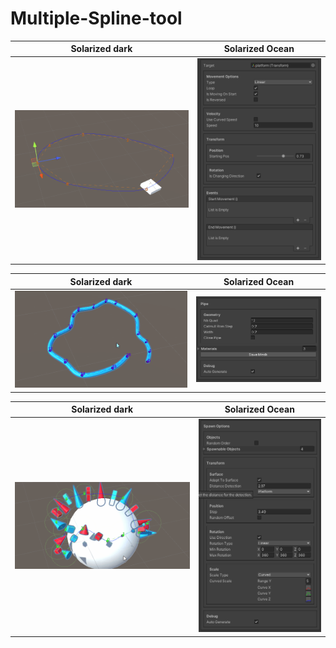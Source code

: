 # Multiple-Spline-tool
Solarized dark             |  Solarized Ocean
:-------------------------:|:-------------------------:
![](https://github.com/Louis1351/Multiple-Spline-tool/blob/main/Media/Gifs/platform_spline.gif)|![](https://github.com/Louis1351/Multiple-Spline-tool/blob/main/Media/Screenshots/capture4.png)

Solarized dark             |  Solarized Ocean
:-------------------------:|:-------------------------:
![](https://github.com/Louis1351/Multiple-Spline-tool/blob/main/Media/Gifs/pipe_spline.gif)|![](https://github.com/Louis1351/Multiple-Spline-tool/blob/main/Media/Screenshots/capture2.png)

Solarized dark             |  Solarized Ocean
:-------------------------:|:-------------------------:
![](https://github.com/Louis1351/Multiple-Spline-tool/blob/main/Media/Gifs/spawn_spline.gif)|![](https://github.com/Louis1351/Multiple-Spline-tool/blob/main/Media/Screenshots/capture3.png)
